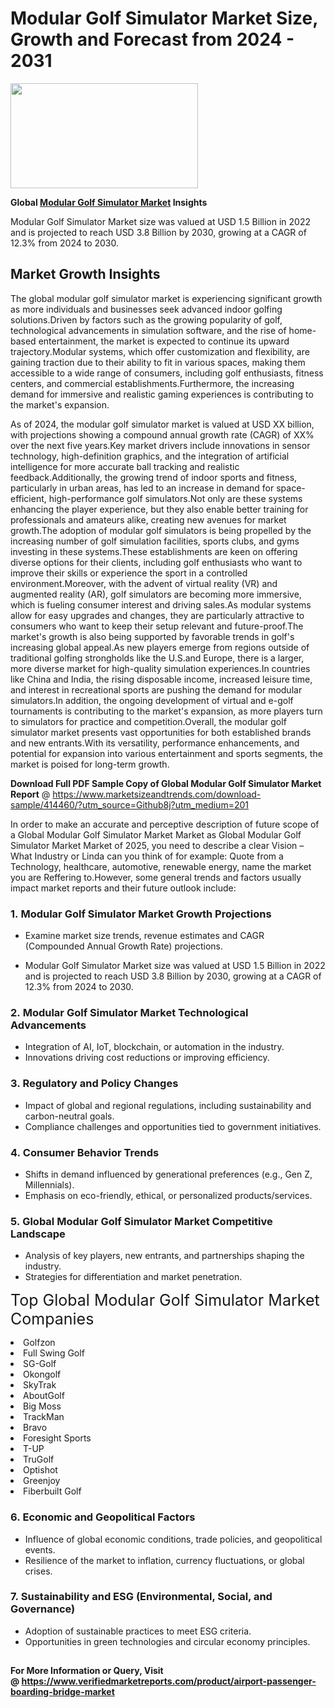 <H1>Modular Golf Simulator Market Size, Growth and Forecast from 2024 - 2031</H1><img class="aligncenter size-medium wp-image-584254" src="https://thirdeyenews.in/wp-content/uploads/2024/09/Global-Market-Research-300x168.jpeg" alt="" width="300" height="168" /><p><strong>Global&nbsp;<a href="https://www.marketsizeandtrends.com/download-sample/414460/?utm_source=Github8j?utm_medium=201">Modular Golf Simulator Market</a> Insights</strong></p><p>Modular Golf Simulator Market size was valued at USD 1.5 Billion in 2022 and is projected to reach USD 3.8 Billion by 2030, growing at a CAGR of 12.3% from 2024 to 2030.</p><p><h2>Market Growth Insights</h2> <p>The global modular golf simulator market is experiencing significant growth as more individuals and businesses seek advanced indoor golfing solutions.Driven by factors such as the growing popularity of golf, technological advancements in simulation software, and the rise of home-based entertainment, the market is expected to continue its upward trajectory.Modular systems, which offer customization and flexibility, are gaining traction due to their ability to fit in various spaces, making them accessible to a wide range of consumers, including golf enthusiasts, fitness centers, and commercial establishments.Furthermore, the increasing demand for immersive and realistic gaming experiences is contributing to the market's expansion.</p> <p>As of 2024, the modular golf simulator market is valued at USD XX billion, with projections showing a compound annual growth rate (CAGR) of XX% over the next five years.Key market drivers include innovations in sensor technology, high-definition graphics, and the integration of artificial intelligence for more accurate ball tracking and realistic feedback.Additionally, the growing trend of indoor sports and fitness, particularly in urban areas, has led to an increase in demand for space-efficient, high-performance golf simulators.Not only are these systems enhancing the player experience, but they also enable better training for professionals and amateurs alike, creating new avenues for market growth.The adoption of modular golf simulators is being propelled by the increasing number of golf simulation facilities, sports clubs, and gyms investing in these systems.These establishments are keen on offering diverse options for their clients, including golf enthusiasts who want to improve their skills or experience the sport in a controlled environment.Moreover, with the advent of virtual reality (VR) and augmented reality (AR), golf simulators are becoming more immersive, which is fueling consumer interest and driving sales.As modular systems allow for easy upgrades and changes, they are particularly attractive to consumers who want to keep their setup relevant and future-proof.The market's growth is also being supported by favorable trends in golf's increasing global appeal.As new players emerge from regions outside of traditional golfing strongholds like the U.S.and Europe, there is a larger, more diverse market for high-quality simulation experiences.In countries like China and India, the rising disposable income, increased leisure time, and interest in recreational sports are pushing the demand for modular simulators.In addition, the ongoing development of virtual and e-golf tournaments is contributing to the market's expansion, as more players turn to simulators for practice and competition.Overall, the modular golf simulator market presents vast opportunities for both established brands and new entrants.With its versatility, performance enhancements, and potential for expansion into various entertainment and sports segments, the market is poised for long-term growth.</p> <p><span class=""><strong>Download Full PDF Sample Copy of Global Modular Golf Simulator Market Report</strong> @ <a href="https://www.marketsizeandtrends.com/download-sample/414460/?utm_source=Github8j?utm_medium=201" target="_blank">https://www.marketsizeandtrends.com/download-sample/414460/?utm_source=Github8j?utm_medium=201</a></span></p><p>In order to make an accurate and perceptive description of future scope of a Global&nbsp;Modular Golf Simulator Market Market as Global&nbsp;Modular Golf Simulator Market Market of 2025, you need to describe a clear Vision &ndash; What Industry or Linda can you think of for example: Quote from a Technology, healthcare, automotive, renewable energy, name the market you are Reffering to.However, some general trends and factors usually impact market reports and their future outlook include:</p><h3>1.&nbsp;<strong>Modular Golf Simulator Market Growth Projections</strong></h3><ul><li>Examine market size trends, revenue estimates and CAGR (Compounded Annual Growth Rate) projections.</li><li><p>Modular Golf Simulator Market size was valued at USD 1.5 Billion in 2022 and is projected to reach USD 3.8 Billion by 2030, growing at a CAGR of 12.3% from 2024 to 2030.</p></li></ul><h3>2.&nbsp;<strong>Modular Golf Simulator Market Technological Advancements</strong></h3><ul><li>Integration of AI, IoT, blockchain, or automation in the industry.</li><li>Innovations driving cost reductions or improving efficiency.</li></ul><h3>3.&nbsp;<strong>Regulatory and Policy Changes</strong></h3><ul><li>Impact of global and regional regulations, including sustainability and carbon-neutral goals.</li><li>Compliance challenges and opportunities tied to government initiatives.</li></ul><h3>4.&nbsp;<strong>Consumer Behavior Trends</strong></h3><ul><li>Shifts in demand influenced by generational preferences (e.g., Gen Z, Millennials).</li><li>Emphasis on eco-friendly, ethical, or personalized products/services.</li></ul><h3>5.&nbsp;<strong>Global Modular Golf Simulator Market Competitive Landscape</strong></h3><ul><li>Analysis of key players, new entrants, and partnerships shaping the industry.</li><li>Strategies for differentiation and market penetration.</li></ul><p data-pm-slice="1 1 []"><span style="color: inherit; font-family: inherit; font-size: 25px;">Top Global Modular Golf Simulator Market Companies</span></p><div class="" data-test-id=""><p><li>Golfzon</li><li> Full Swing Golf</li><li> SG-Golf</li><li> Okongolf</li><li> SkyTrak</li><li> AboutGolf</li><li> Big Moss</li><li> TrackMan</li><li> Bravo</li><li> Foresight Sports</li><li> T-UP</li><li> TruGolf</li><li> Optishot</li><li> Greenjoy</li><li> Fiberbuilt Golf</li></p></div><h3>6.&nbsp;<strong>Economic and Geopolitical Factors</strong></h3><ul><li>Influence of global economic conditions, trade policies, and geopolitical events.</li><li>Resilience of the market to inflation, currency fluctuations, or global crises.</li></ul><h3>7.&nbsp;<strong>Sustainability and ESG (Environmental, Social, and Governance)</strong></h3><ul><li>Adoption of sustainable practices to meet ESG criteria.</li><li>Opportunities in green technologies and circular economy principles.</li></ul><h2><strong style="font-size: 14px;">For More Information or Query, Visit @&nbsp;</strong><a style="background-color: #ffffff; font-size: 14px;" href="https://www.marketsizeandtrends.com/report/modular-golf-simulator-market/" target="_blank">https://www.verifiedmarketreports.com/product/airport-passenger-boarding-bridge-market</a></h2>